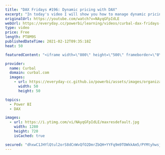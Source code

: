 ```yaml
---
title: "DAX Fridays #196: Dynamic pricing with DAX"
excerpt: "In today's video I will show you how to manage dynamic pricing in DAX. There is a catch though, can spot it?  How to do it in power query: https://www.youtube.com/watch?v=y3bOyNpJuXc  Download the file at curbal.com - Resources - Download center - DAX fridays - File 196.  Here you can download all the"
originalUrl: https://youtube.com/watch?v=NAyqGFpIdLE
webUrl: https://everyday.cc/powerbi/learning/videos/curbal-dax-fridays-196-dynamic-pricing-with-dax/
type: video
price: Free
length: PT8M9S
publishedDateTime: 2021-02-12T09:35:18Z
heat: 50

featuredContent: "<iframe width=\"800\" height=\"500\" frameborder=\"0\" src=\"https://www.youtube.com/embed/NAyqGFpIdLE\" allow=\"accelerometer; autoplay; encrypted-media; gyroscope; picture-in-picture\" allowfullscreen></iframe>"

provider:
  name: Curbal
  domain: curbal.com
  images:
    - url: https://everyday-cc.github.io/powerbi/assets/images/organizations/curbal.com-50x50.jpg
      width: 50
      height: 50

topics:
  - Power BI
  - DAX

images:
  - url: https://i.ytimg.com/vi/NAyqGFpIdLE/maxresdefault.jpg
    width: 1280
    height: 720
    isCached: true

secured: "dhxwC1JHYlQtul2orS8dCnWvQfO2DmrZbQH+YYFq9m9TOWkkAm5/PYMtyhwsjYrW+sjmzCLNtm1ovrekWQsx4y6g8U7/r0uKhRJUo6Hzr3aQA2l32mcA5CNJWK9HfAi0A7hE2fBQeTQCJEiKV1H2vJeDcieO/vUWmyaxK9IMvQgZ/1m3l0Yfrah3fZKpqdJEb61YWphU7eF9gcfURKXXfmCFC0HV3vVUqq2X/v8Z9NFgLWkDBvyPwsg7o1AX2QAhC2HSXKimHFGZfUyys7hVU38djyJJiFPJ/JxM0FyjjyxFdkS4WnGZk4Oju24gLt9KaEnf1uGr+Alf95524vD48x9BAopaFOHsxleGpSWeHneKQH0m9FYnxHlmj2BAmhjxaVIgji3960x6np7/TZADVK4+p2NM/YV5qdzMqb0X1x8=;VNH1tVhbTEGKKeejKSLRdA=="
---
```



